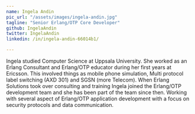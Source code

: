 ```yaml
---
name: Ingela Andin
pic_url: "/assets/images/ingela-andin.jpg"
tagline: "Senior Erlang/OTP Core Developer"
github: IngelaAndin
twitter: IngelaAndin
linkedin: /in/ingela-andin-66014b1/

---
```

Ingela studied Computer Science at Uppsala University. She worked as an Erlang Consultant and Erlang/OTP educator during her first years
at Ericsson. This involved things as mobile phone simulation, Multi protocol label switching (AXD 301) and SGSN (more Telecom). When Erlang Solutions took over consulting and training Ingela joined the Erlang/OTP development team and she has been part of the team since then. Working with several aspect of Erlang/OTP application development with a focus on security protocols and data communication.